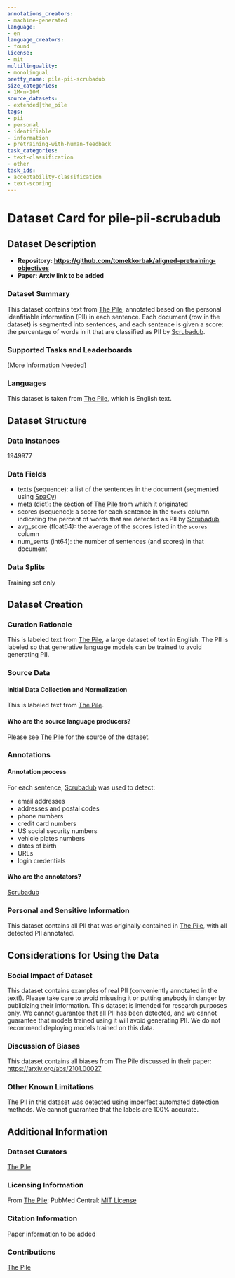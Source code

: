 ```yaml
---
annotations_creators:
- machine-generated
language:
- en
language_creators:
- found
license:
- mit
multilinguality:
- monolingual
pretty_name: pile-pii-scrubadub
size_categories:
- 1M<n<10M
source_datasets:
- extended|the_pile
tags:
- pii
- personal
- identifiable
- information
- pretraining-with-human-feedback
task_categories:
- text-classification
- other
task_ids:
- acceptability-classification
- text-scoring
---
```


# Dataset Card for pile-pii-scrubadub

## Dataset Description

- **Repository: https://github.com/tomekkorbak/aligned-pretraining-objectives** 
- **Paper: Arxiv link to be added**

### Dataset Summary

This dataset contains text from [The Pile](https://huggingface.co/datasets/the_pile), annotated based on the personal idenfitiable information (PII) in each sentence.
Each document (row in the dataset) is segmented into sentences, and each sentence is given a score: the percentage of words in it that are classified as PII by [Scrubadub](https://scrubadub.readthedocs.io/en/stable/).

### Supported Tasks and Leaderboards

[More Information Needed]

### Languages

This dataset is taken from [The Pile](https://huggingface.co/datasets/the_pile), which is English text.

## Dataset Structure

### Data Instances

1949977

### Data Fields

- texts (sequence): a list of the sentences in the document (segmented using [SpaCy](https://spacy.io/))
- meta (dict): the section of [The Pile](https://huggingface.co/datasets/the_pile) from which it originated
- scores (sequence): a score for each sentence in the `texts` column indicating the percent of words that are detected as PII by [Scrubadub](https://scrubadub.readthedocs.io/en/stable/)
- avg_score (float64): the average of the scores listed in the `scores` column
- num_sents (int64): the number of sentences (and scores) in that document

### Data Splits

Training set only

## Dataset Creation

### Curation Rationale

This is labeled text from [The Pile](https://huggingface.co/datasets/the_pile), a large dataset of text in English. The PII is labeled so that generative language models can be trained to avoid generating PII.

### Source Data

#### Initial Data Collection and Normalization

This is labeled text from [The Pile](https://huggingface.co/datasets/the_pile).

#### Who are the source language producers?

Please see [The Pile](https://huggingface.co/datasets/the_pile) for the source of the dataset.

### Annotations

#### Annotation process

For each sentence, [Scrubadub](https://scrubadub.readthedocs.io/en/stable/) was used to detect:

- email addresses
- addresses and postal codes
- phone numbers
- credit card numbers
- US social security numbers
- vehicle plates numbers
- dates of birth
- URLs
- login credentials

#### Who are the annotators?

[Scrubadub](https://scrubadub.readthedocs.io/en/stable/)

### Personal and Sensitive Information

This dataset contains all PII that was originally contained in [The Pile](https://huggingface.co/datasets/the_pile), with all detected PII annotated.

## Considerations for Using the Data

### Social Impact of Dataset

This dataset contains examples of real PII (conveniently annotated in the text!). Please take care to avoid misusing it or putting anybody in danger by publicizing their information.
This dataset is intended for research purposes only. We cannot guarantee that all PII has been detected, and we cannot guarantee that models trained using it will avoid generating PII.
We do not recommend deploying models trained on this data.

### Discussion of Biases

This dataset contains all biases from The Pile discussed in their paper: https://arxiv.org/abs/2101.00027

### Other Known Limitations

The PII in this dataset was detected using imperfect automated detection methods. We cannot guarantee that the labels are 100% accurate.

## Additional Information

### Dataset Curators

[The Pile](https://huggingface.co/datasets/the_pile)

### Licensing Information

From [The Pile](https://huggingface.co/datasets/the_pile): PubMed Central: [MIT License](https://github.com/EleutherAI/pile-pubmedcentral/blob/master/LICENSE)

### Citation Information

Paper information to be added

### Contributions

[The Pile](https://huggingface.co/datasets/the_pile)